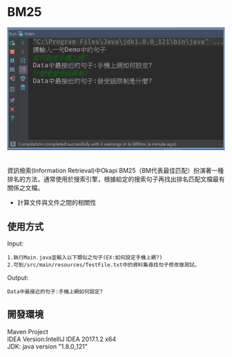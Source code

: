 # BM25
![demo](https://github.com/Alex-CHUN-YU/BM25/blob/master/image/demo.png)</br></br></br>
資訊檢索(Information Retrieval)中Okapi BM25（BM代表最佳匹配）扮演著一種排名的方法，通常使用於搜索引擎，根據給定的搜索句子再找出排名匹配文檔最有關係之文檔。
* 計算文件與文件之間的相關性

## 使用方式
Input:</br>
```
1.執行Main.java並輸入以下類似之句子(EX:如何設定手機上網?)
2.可到/src/main/resources/TestFile.txt中的資料集尋找句子修改做測試。
```
Output:</br>
```
Data中最接近的句子:﻿手機上網如何設定?
```

## 開發環境
Maven Project</br>
IDEA Version:IntelliJ IDEA 2017.1.2 x64</br>
JDK: java version "1.8.0_121"</br>

